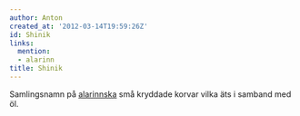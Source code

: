 ```yaml
---
author: Anton
created_at: '2012-03-14T19:59:26Z'
id: Shinik
links:
  mention:
  - alarinn
title: Shinik
---
```


Samlingsnamn på [alarinnska] små kryddade korvar vilka äts i samband med öl.

  [alarinnska]: alarinn
